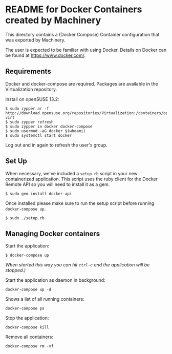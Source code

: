 # README for Docker Containers created by Machinery

This directory contains a (Docker Compose) Container configuration that was exported by
Machinery.

The user is expected to be familiar with using Docker.
Details on Docker can be found at https://www.docker.com/.

## Requirements

Docker and docker-compose are required. Packages are available in the Virtualization repository.

Install on openSUSE 13.2:

    $ sudo zypper ar -f http://download.opensuse.org/repositories/Virtualization:/containers/openSUSE_13.2/ virt
    $ sudo zypper refresh
    $ sudo zypper in docker docker-compose
    $ sudo usermod -aG docker $(whoami)
    $ sudo systemctl start docker

Log out and in again to refresh the user's group.

## Set Up

When necessary, we've included a `setup.rb` script in your new containerized
application. This script uses the ruby client for the Docker Remote API so you
will need to install it as a gem.

    $ sudo gem install docker-api

Once installed please make sure to run the setup script before running
`docker-compose up`.

    $ sudo ./setup.rb

## Managing Docker containers

Start the application:

    $ docker-compose up

_When started this way you can hit `ctrl-c` and the application will be
stopped.)_

Start the application as daemon in background:

    docker-compose up -d

Shows a list of all running containers:

    docker-compose ps

Stop the application:

    docker-compose kill

Remove all containers:

    docker-compose rm -vf


